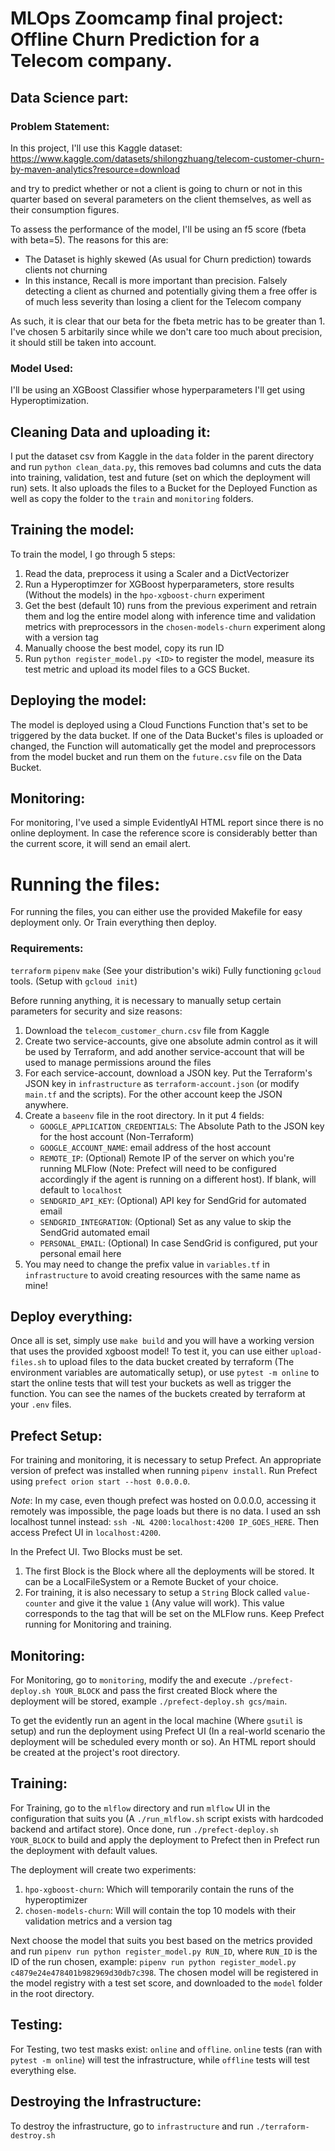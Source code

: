 # MLOps Zoomcamp final project: Offline Churn Prediction for a Telecom company.

## Data Science part:

### Problem Statement:

In this project, I'll use this Kaggle dataset: https://www.kaggle.com/datasets/shilongzhuang/telecom-customer-churn-by-maven-analytics?resource=download

and try to predict whether or not a client is going to churn or not in this quarter based on several parameters on the client themselves, as well as their consumption figures.

To assess the performance of the model, I'll be using an f5 score (fbeta with beta=5). The reasons for this are:

+ The Dataset is highly skewed (As usual for Churn prediction) towards clients not churning
+ In this instance, Recall is more important than precision. Falsely detecting a client as churned and potentially giving them a free offer is of much less severity than losing a client for the Telecom company

As such, it is clear that our beta for the fbeta metric has to be greater than 1. I've chosen 5 arbitarily since while we don't care too much about precision, it should still be taken into account.

### Model Used:

I'll be using an XGBoost Classifier whose hyperparameters I'll get using Hyperoptimization.

## Cleaning Data and uploading it:

I put the dataset csv from Kaggle in the `data` folder in the parent directory and run `python clean_data.py`, this removes bad columns and cuts the data into training, validation, test and future (set on which the deployment will run) sets. It also uploads the files to a Bucket for the Deployed Function as well as copy the folder to the `train` and `monitoring` folders.

## Training the model:

To train the model, I go through 5 steps:

1. Read the data, preprocess it using a Scaler and a DictVectorizer
2. Run a Hyperoptimzer for XGBoost hyperparameters, store results (Without the models) in the `hpo-xgboost-churn` experiment
3. Get the best (default 10) runs from the previous experiment and retrain them and log the entire model along with inference time and validation metrics with preprocessors in the `chosen-models-churn` experiment along with a version tag
4. Manually choose the best model, copy its run ID
5. Run `python register_model.py <ID>` to register the model, measure its test metric and upload its model files to a GCS Bucket.

## Deploying the model:

The model is deployed using a Cloud Functions Function that's set to be triggered by the data bucket. If one of the Data Bucket's files is uploaded or changed, the Function will automatically get the model and preprocessors from the model bucket and run them on the `future.csv` file on the Data Bucket.

## Monitoring:
For monitoring, I've used a simple EvidentlyAI HTML report since there is no online deployment. In case the reference score is considerably better than the current score, it will send an email alert.

# Running the files:

For running the files, you can either use the provided Makefile for easy deployment only. Or Train everything then deploy.

### Requirements:
`terraform`
`pipenv`
`make` (See your distribution's wiki)
Fully functioning `gcloud` tools. (Setup with `gcloud init`)

Before running anything, it is necessary to manually setup certain parameters for security and size reasons:
1. Download the `telecom_customer_churn.csv` file from Kaggle
2. Create two service-accounts, give one absolute admin control as it will be used by Terraform, and add another service-account that will be used to manage permissions around the files
3. For each service-account, download a JSON key. Put the Terraform's JSON key in `infrastructure` as `terraform-account.json` (or modify `main.tf` and the scripts). For the other account keep the JSON anywhere.
4. Create a `baseenv` file in the root directory. In it put 4 fields:
   + `GOOGLE_APPLICATION_CREDENTIALS`: The Absolute Path to the JSON key for the host account (Non-Terraform)
   + `GOOGLE_ACCOUNT_NAME`: email address of the host account
   + `REMOTE_IP`: (Optional) Remote IP of the server on which you're running MLFlow (Note: Prefect will need to be configured accordingly if the agent is running on a different host). If blank, will default to `localhost`
   + `SENDGRID_API_KEY`: (Optional) API key for SendGrid for automated email
   + `SENDGRID_INTEGRATION`: (Optional) Set as any value to skip the SendGrid automated email
   + `PERSONAL_EMAIL`: (Optional) In case SendGrid is configured, put your personal email here
5. You may need to change the prefix value in `variables.tf` in `infrastructure` to avoid creating resources with the same name as mine!

## Deploy everything:

Once all is set, simply use `make build` and you will have a working version that uses the provided xgboost model! To test it, you can use either `upload-files.sh` to upload files to the data bucket created by terraform (The environment variables are automatically setup), or use `pytest -m online` to start the online tests that will test your buckets as well as trigger the function. You can see the names of the buckets created by terraform at your `.env` files.

## Prefect Setup:

For training and monitoring, it is necessary to setup Prefect. An appropriate version of prefect was installed when running `pipenv install`. Run Prefect using `prefect orion start --host 0.0.0.0`.

*Note*: In my case, even though prefect was hosted on 0.0.0.0, accessing it remotely was impossible, the page loads but there is no data. I used an ssh localhost tunnel instead: `ssh -NL 4200:localhost:4200 IP_GOES_HERE`. Then access Prefect UI in `localhost:4200`.

In the Prefect UI. Two Blocks must be set.
1. The first Block is the Block where all the deployments will be stored. It can be a LocalFileSystem or a Remote Bucket of your choice.
2. For training, it is also necessary to setup a `String` Block called `value-counter` and give it the value `1` (Any value will work). This value corresponds to the tag that will be set on the MLFlow runs. Keep Prefect running for Monitoring and training.

## Monitoring:

For Monitoring, go to `monitoring`, modify the  and execute `./prefect-deploy.sh YOUR_BLOCK` and pass the first created Block where the deployment will be stored, example `./prefect-deploy.sh gcs/main`.

To get the evidently run an agent in the local machine (Where `gsutil` is setup) and run the deployment using Prefect UI (In a real-world scenario the deployment will be scheduled every month or so). An HTML report should be created at the project's root directory.

## Training:

For Training, go to the `mlflow` directory and run `mlflow` UI in the configuration that suits you (A `./run_mlflow.sh` script exists with hardcoded backend and artifact store). Once done, run `./prefect-deploy.sh YOUR_BLOCK` to build and apply the deployment to Prefect then in Prefect run the deployment with default values.

The deployment will create two experiments:
1. `hpo-xgboost-churn`: Which will temporarily contain the runs of the hyperoptimizer
2. `chosen-models-churn`: Will will contain the top 10 models with their validation metrics and a version tag

Next choose the model that suits you best based on the metrics provided and run `pipenv run python register_model.py RUN_ID`, where `RUN_ID` is the ID of the run chosen, example: `pipenv run python register_model.py c4879e24e478401b982969d30db7c398`. The chosen model will be registered in the model registry with a test set score, and downloaded to the `model` folder in the root directory.

## Testing:

For Testing, two test masks exist: `online` and `offline`. `online` tests (ran with `pytest -m online`) will test the infrastructure, while `offline` tests will test everything else.

## Destroying the Infrastructure:

To destroy the infrastructure, go to `infrastructure` and run `./terraform-destroy.sh`
